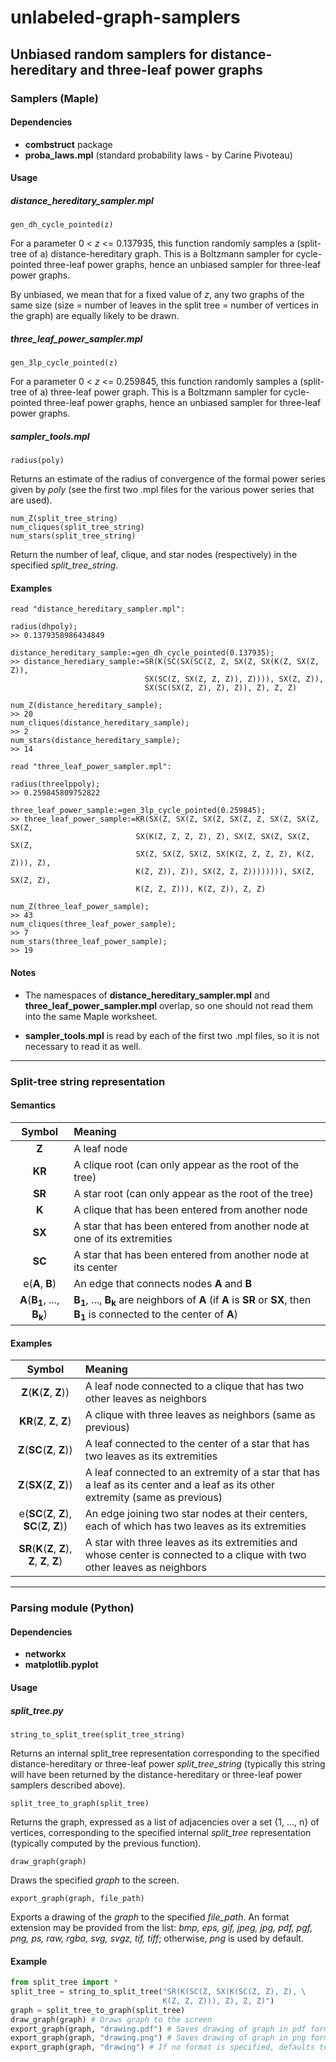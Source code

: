 # unlabeled-graph-samplers
## Unbiased random samplers for distance-hereditary and three-leaf power graphs

### Samplers (Maple)

#### Dependencies

  * **combstruct** package
  * **proba_laws.mpl** (standard probability laws - by Carine Pivoteau)

#### Usage

##### distance_hereditary_sampler.mpl

  ```
  gen_dh_cycle_pointed(z)
  ```
  For a parameter 0 < *z* <= 0.137935, this function randomly samples a
  (split-tree of a) distance-hereditary graph. This is a Boltzmann sampler for
  cycle-pointed three-leaf power graphs, hence an unbiased sampler for
  three-leaf power graphs.

  By unbiased, we mean that for a fixed value of *z*, any two graphs of the same
  size (size = number of leaves in the split tree = number of vertices in the
  graph) are equally likely to be drawn.

##### three_leaf_power_sampler.mpl

  ```
  gen_3lp_cycle_pointed(z)
  ```
  For a parameter 0 < *z* <= 0.259845, this function randomly samples a
  (split-tree of a) three-leaf power graph. This is a Boltzmann sampler for
  cycle-pointed three-leaf power graphs, hence an unbiased sampler for
  three-leaf power graphs.

##### sampler_tools.mpl

  ```
  radius(poly)
  ```
  Returns an estimate of the radius of convergence of the formal power series
  given by *poly* (see the first two .mpl files for the various power series
  that are used).

  ```
  num_Z(split_tree_string)
  num_cliques(split_tree_string)
  num_stars(split_tree_string)
  ```
  Return the number of leaf, clique, and star nodes (respectively) in the
  specified *split_tree_string*.

#### Examples

```
read "distance_hereditary_sampler.mpl":

radius(dhpoly);
>> 0.1379358986434849

distance_hereditary_sample:=gen_dh_cycle_pointed(0.137935);
>> distance_herediary_sample:=SR(K(SC(SX(SC(Z, Z, SX(Z, SX(K(Z, SX(Z, Z)),
							  SX(SC(Z, SX(Z, Z, Z)), Z)))), SX(Z, Z)),
							  SX(SC(SX(Z, Z), Z), Z)), Z), Z, Z)

num_Z(distance_hereditary_sample);
>> 20
num_cliques(distance_hereditary_sample);
>> 2
num_stars(distance_hereditary_sample);
>> 14
```

```
read "three_leaf_power_sampler.mpl":

radius(threelppoly);
>> 0.259845809752822

three_leaf_power_sample:=gen_3lp_cycle_pointed(0.259845);
>> three_leaf_power_sample:=KR(SX(Z, SX(Z, SX(Z, SX(Z, Z, SX(Z, SX(Z, SX(Z,
							SX(K(Z, Z, Z, Z), Z), SX(Z, SX(Z, SX(Z, SX(Z,
							SX(Z, SX(Z, SX(Z, SX(K(Z, Z, Z, Z), K(Z, Z))), Z),
							K(Z, Z)), Z)), SX(Z, Z, Z)))))))), SX(Z, SX(Z, Z),
							K(Z, Z, Z))), K(Z, Z)), Z, Z)

num_Z(three_leaf_power_sample);
>> 43
num_cliques(three_leaf_power_sample);
>> 7
num_stars(three_leaf_power_sample);
>> 19
```

#### Notes

  * The namespaces of **distance_hereditary_sampler.mpl** and
    **three_leaf_power_sampler.mpl** overlap, so one should not read them into
    the same Maple worksheet.

  * **sampler_tools.mpl** is read by each of the first two .mpl files, so it is
    not necessary to read it as well.

---

### Split-tree string representation

#### Semantics

Symbol | Meaning
:----: | :------
**Z** | A leaf node
**KR** | A clique root (can only appear as the root of the tree)
**SR** | A star root (can only appear as the root of the tree)
**K** | A clique that has been entered from another node
**SX** | A star that has been entered from another node at one of its extremities
**SC** | A star that has been entered from another node at its center
e(**A**, **B**) | An edge that connects nodes **A** and **B**
**A**(**B<sub>1</sub>**, ..., **B<sub>k</sub>**) | **B<sub>1</sub>**, ..., **B<sub>k</sub>** are neighbors of **A** (if **A** is **SR** or **SX**, then **B<sub>1</sub>** is connected to the center of **A**)

#### Examples

Symbol | Meaning
:----: | :------
**Z**(**K**(**Z**, **Z**)) | A leaf node connected to a clique that has two other leaves as neighbors
**KR**(**Z**, **Z**, **Z**) | A clique with three leaves as neighbors (same as previous)
**Z**(**SC**(**Z**, **Z**)) | A leaf connected to the center of a star that has two leaves as its extremities
**Z**(**SX**(**Z**, **Z**)) | A leaf connected to an extremity of a star that has a leaf as its center and a leaf as its other extremity (same as previous)
e(**SC**(**Z**, **Z**), **SC**(**Z**, **Z**)) | An edge joining two star nodes at their centers, each of which has two leaves as its extremities
**SR**(**K**(**Z**, **Z**), **Z**, **Z**, **Z**) | A star with three leaves as its extremities and whose center is connected to a clique with two other leaves as neighbors

---

### Parsing module (Python)

#### Dependencies

  * **networkx**
  * **matplotlib.pyplot**


#### Usage

##### split_tree.py

  ```
  string_to_split_tree(split_tree_string)
  ```
  Returns an internal split_tree representation corresponding to the specified
  distance-hereditary or three-leaf power *split_tree_string* (typically this
  string will have been returned by the distance-hereditary or three-leaf
  power samplers described above).

  ```
  split_tree_to_graph(split_tree)
  ```
  Returns the graph, expressed as a list of adjacencies over a set {1, ..., n}
  of vertices, corresponding to the specified internal *split_tree*
  representation (typically computed by the previous function).

  ```
  draw_graph(graph)
  ```
  Draws the specified *graph* to the screen.

  ```
  export_graph(graph, file_path)
  ```
  Exports a drawing of the *graph* to the specified *file_path*. An format
  extension may be provided from the list: *bmp, eps, gif, jpeg, jpg, pdf, pgf,
  png, ps, raw, rgba, svg, svgz, tif, tiff*; otherwise, *png* is used by
  default.


#### Example

```python
from split_tree import *
split_tree = string_to_split_tree("SR(K(SC(Z, SX(K(SC(Z, Z), Z), \
								  K(Z, Z, Z))), Z), Z, Z)")
graph = split_tree_to_graph(split_tree)
draw_graph(graph) # Draws graph to the screen
export_graph(graph, "drawing.pdf") # Saves drawing of graph in pdf format
export_graph(graph, "drawing.png") # Saves drawing of graph in png format
export_graph(graph, "drawing") # If no format is specified, defaults to png
```
